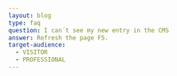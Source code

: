```yaml
---
layout: blog
type: faq
question: I can´t see my new entry in the CMS
answer: Refresh the page F5.
target-audience:
  - VISITOR
  - PROFESSIONAL
---
```

